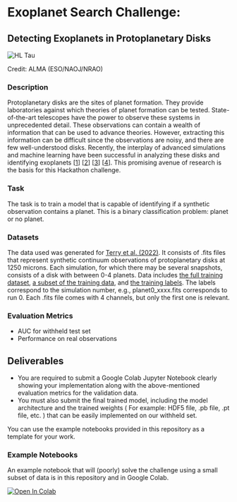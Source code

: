 # Exoplanet Search Challenge:
## Detecting Exoplanets in Protoplanetary Disks

![HL Tau](https://github.com/ML4SCI/DeepLearnHackathon/blob/main/ExoplanetSearchChallenge/hl_tau_ALMA.jpeg)

Credit: ALMA (ESO/NAOJ/NRAO)

### Description
Protoplanetary disks are the sites of planet formation. They provide laboratories against which theories of planet formation can be tested. State-of-the-art telescopes have the power to observe these systems in unprecedented detail. These observations can contain a wealth of information that can be used to advance theories. However, extracting this information can be difficult since the observations are noisy, and there are few well-understood disks. Recently, the interplay of advanced simulations and machine learning have been successful in analyzing these disks and identifying exoplanets [[1](https://ui.adsabs.harvard.edu/abs/2021ApJ...920....3A/abstract)] [[2](https://ui.adsabs.harvard.edu/abs/2022MNRAS.510.4473Z/abstract)] [[3](https://ui.adsabs.harvard.edu/abs/2022ApJ...941..192T/abstract)] [[4](https://ui.adsabs.harvard.edu/abs/2023ApJ...947...60T/abstract)]. This promising avenue of research is the basis for this Hackathon challenge.

### Task
The task is to train a model that is capable of identifying if a synthetic observation contains a planet. This is a binary classification problem: planet or no planet.

### Datasets
The data used was generated for [Terry et al. (2022)](https://ui.adsabs.harvard.edu/abs/2022ApJ...941..192T/abstract). It consists of .fits files that represent synthetic continuum observations of protoplanetary disks at 1250 microns. Each simulation, for which there may be several snapshots, consists of a disk with between 0-4 planets. Data includes [the full training dataset](https://drive.google.com/drive/folders/1BV8FksW_EZnLTWUeHwJ_fEctFgjVbhMp?usp=drive_link), [a subset of the training data](https://drive.google.com/file/d/1I0JS1Qd896BGgsPcga3umQm-RuJB37UA/view?usp=drive_link), and [the training labels](https://drive.google.com/file/d/1gtBi4ILvCe8nTF09p_E9WWMplTQGC2Wr/view?usp=drive_link). The labels correspond to the simulation number, e.g., planet0_xxxx.fits corresponds to run 0. Each .fits file comes with 4 channels, but only the first one is relevant.

### Evaluation Metrics
* AUC for withheld test set
* Performance on real observations

## Deliverables
* You are required to submit a Google Colab Jupyter Notebook clearly showing your implementation along with the above-mentioned evaluation metrics for the validation data.
* You must also submit the final trained model, including the model architecture and the trained weights ( For example: HDF5 file, .pb file, .pt file, etc. ) that can be easily implemented on our withheld set.

You can use the example notebooks provided in this repository as a template for your work.

### Example Notebooks
An example notebook that will (poorly) solve the challenge using a small subset of data is in this repository and in Google Colab.

[![Open In Colab](https://colab.research.google.com/assets/colab-badge.svg)](https://colab.research.google.com/drive/1qriyMubSylQFI3thT2nYa5getTDD78ea?usp=sharing)